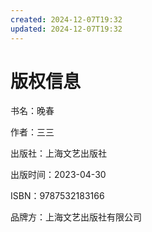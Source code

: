 ```yaml
---
created: 2024-12-07T19:32
updated: 2024-12-07T19:32
---
```

   

# 版权信息

书名：晚春

作者：三三

出版社：上海文艺出版社

出版时间：2023-04-30

ISBN：9787532183166

品牌方：上海文艺出版社有限公司